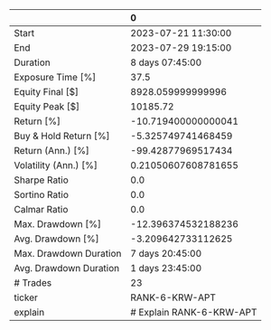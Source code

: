 |                        | 0                        |
|:-----------------------|:-------------------------|
| Start                  | 2023-07-21 11:30:00      |
| End                    | 2023-07-29 19:15:00      |
| Duration               | 8 days 07:45:00          |
| Exposure Time [%]      | 37.5                     |
| Equity Final [$]       | 8928.059999999996        |
| Equity Peak [$]        | 10185.72                 |
| Return [%]             | -10.719400000000041      |
| Buy & Hold Return [%]  | -5.325749741468459       |
| Return (Ann.) [%]      | -99.42877969517434       |
| Volatility (Ann.) [%]  | 0.21050607608781655      |
| Sharpe Ratio           | 0.0                      |
| Sortino Ratio          | 0.0                      |
| Calmar Ratio           | 0.0                      |
| Max. Drawdown [%]      | -12.396374532188236      |
| Avg. Drawdown [%]      | -3.209642733112625       |
| Max. Drawdown Duration | 7 days 20:45:00          |
| Avg. Drawdown Duration | 1 days 23:45:00          |
| # Trades               | 23                       |
| ticker                 | RANK-6-KRW-APT           |
| explain                | # Explain RANK-6-KRW-APT |